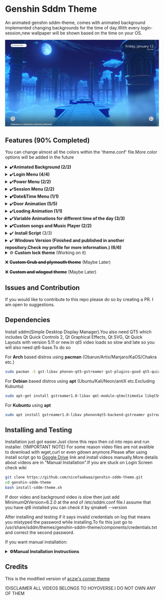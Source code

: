 # Genshin Sddm Theme

An animated genshin sddm-theme, comes with animated background
implemented changing backgrounds for the time of day.With every login-session,new wallpaper
will be shown based on the time on your OS. 

![](preview/image1.png)


## Features (90% Completed)


You can change almost all the colors within the 'theme.conf' file.More color options will be added in the future

<details>
  <summary><b>✔️Animated Background (2/2)</b></summary>
    
- [x] Uncompressed Videos
    - [x] Morning Background
    - [x] Sunlight Backround
    - [x] Night Background
- [x] Compressed Videos
    - [x] Morning Background
    - [x] Sunlight Background
    - [x] Night Background
![](preview/image.png)

</details>


<details>
  <summary>✔️<b>Login Menu (4/4)</b></summary>

- [x] Login Background
- [x] Username Area
- [x] Password Area
- [x] Github and Linkedin Credits
      
![](preview/image4.png)

</details>


<details>
   <summary>✔️<b>Power Menu (2/2)</b></summary>
    
- [x] Mouse Area
- [x] Pop-Up Menu
   - [x] Shutdown
   - [x] Restart
   - [x] Sleep
  ![](preview/image3.png)

</details>
      
<details>
   <summary>✔️<b>Session Menu (2/2)</b></summary>
    
- [x] Mouse Area
- [x] Pop Up Menu
   - [x] Ability to choose session
         
  ![](preview/image2.png)

</details>
      
<details>
<summary><b>✔️Date&Time Menu (1/1)</b></summary>

- [x] Layout
</details>
      
<details>
   <summary>✔️<b>Door Animation (5/5)</b></summary>

- [x] Function to validate Username and Password
- [x] fragmentShader config for Transparent videos
- [x] Door Videos
    - [x] Morning Door
    - [x] Sunlight Door
    - [x] Night Door
- [x] Transparent Videos
    - [x] Morning Door
    - [x] Sunlight Door
    - [x] Night Door
- [x] Encoded Videos

      ❌ Transparent MOV (Didn't work)
      
      ❌ Transparent Webm (Didn't work)
      
      ❌ Custom Function For Png Sequence (Didn't work)
      
     ✔️ Currently fragmentShader config with black background kind of works but looks weird.Will try to find a better solution in the future.
      
    - [x] Morning Door
    - [x] Sunlight Door
    - [x] Night Door
   ![](preview/image5.png)

</details>



<details>
    <summary>✔️<b>Loading Animation (1/1)</b></summary>
  
- [x] 1:1 Replica of Genshins Loading animation when you succesfully log in.
      ![](preview/image6.png)

</details>

<details>
    <summary>✔️<b>Variable Animations for different time of the day (3/3)</b></summary>


- [x] Morning Animations
- [x] Sunlight Animations
- [x] Night Animations
  
</details>

<details>
  <summary><b>✔️Custom songs and Music Player (2/2)</b></summary>

- [x] List of custom songs
- [x] Music Player on login screen to change the currently playing song

</details>


<details>
    <summary>✔️ <b>Install Script</b> (3/3)</summary>

- [x] Auto-download videos
- [x] Add Users
- [x] Change current theme
</details>

<details>
   <summary>✔️<b> <b>Windows Version</b> (Finished and published in another repository.Check my profile for more information.) (6/6)</b></summary>
    
- [x] Re-Create whole qml theme in QT 6 Framework
- [x] Re-Create or fix Types and Arguments
- [x] Optimize Variables
- [x] Change os-based settings
- [x] Build Application
- [x] Deploy Build

Currently most features doesn't work or removed for compatibility and transition to qt6.I will try to replace windows locksreen first then add removed features. 

</details>

<details>
    <summary>⚙️ <b>Custom lock theme</b> (Working on it)</summary>

- [ ] So i will need to create my own lockscreen since swaylock won't work with widgets because of layers 
- [ ] From this point i will mainly work on optimization,layout fixes and lock screen.



</details>



❌ ~~<b>Custom Grub and plymouth theme</b>~~ (Maybe Later)



❌ ~~<b>Custom and wlogout theme</b>~~ (Maybe Later)
      


## Issues and Contribution

If you would like to contribute to this repo please do so by creating a PR. I am open to suggestions.


## Dependencies

Install sddm(Simple Desktop Display Manager).You also need QT5 which includes Qt Quick Controls 2, Qt Graphical Effects, Qt SVG, Qt Quick Layouts with version 5.11 or new.In qt5 video loads so slow and late so you will also need qt6-base.To do so 


For **Arch** based distros using **pacman**
(Obarun/Artix/Manjaro/KaOS/Chakra etc.)
```bash
sudo pacman -S gst-libav phonon-qt5-gstreamer gst-plugins-good qt5-quickcontrols qt5-graphicaleffects qt5-multimedia qt6-base

```
For **Debian** based distros using **apt**
(Ubuntu/Kali/Neon/antiX etc.Excluding Kubuntu)
```bash
sudo apt-get install gstreamer1.0-libav qml-module-qtmultimedia libqt5multimedia5-plugins qt6-base
```

For **Kubuntu** using **apt**
```bash
sudo apt install gstreamer1.0-libav phonon4qt5-backend-gstreamer gstreamer1.0-plugins-good qml-module-qtquick-controls qml-module-qtgraphicaleffects qml-module-qtmultimedia qt5-default qt6-base
```


## Installing and Testing
Installation just got easier.Just clone this repo then cd into repo and run installer.
(!IMPORTANT NOTE) For some reason video files are not avalible to download with wget,curl or even gdown anymore.Please after using install script go to [Google Drive](https://drive.google.com/drive/folders/1Yz2GxV8uvZJM16YSbE2yPRMT58H5o0Bs?usp=drive_link) link and install videos manually.More details about videos are in "Manual Installation".If you are stuck on Login Screen check wiki
```bash
git clone https://github.com/nicefaa6waa/genshin-sddm-theme.git
cd genshin-sddm-theme
bash install-sddm-theme.sh
```

If door video and background video is slow then just add MinimumQtVersion=6.2.0 at the end of /etc/sddm.conf file.I assume that you have qt6 installed you can check it by qmake6 --version


After installing and testing if it says invalid credentials on log that means you mistyped the password while installing.To fix this just go to /usr/share/sddm/themes/genshin-sddm-theme/components/credentials.txt and correct the second password.


If you want manual installation:
<details>
<summary><b>⚙️Manual Installation Instructions </b></summary>


#__!IMPORTANT NOTE!__
edit credentials.txt like username:password to be able to login.



Follow the steps below to install and test it:

To test it before use you need to install this repo and copy it to your sddm themes folder.


In order to do this:


For Arch based distros:
```bash
cd
git clone https://github.com/nicefaa6waa/genshin-sddm-theme.git
sudo cp -r /genshin-sddm-theme/ /usr/share/sddm/themes/
```
For Debian based distros:
```bash
cd
git clone https://github.com/nicefaa6waa/genshin-sddm-theme.git
sudo cp -r genshin-sddm-theme /usr/share/sddm/themes/
```
After that install and unzip various backgronud videos.Choose the one you like and download as a zip.

(2,3GB for Uncompressed videos.~400mb For compressed ones)


[Google Drive](https://drive.google.com/drive/folders/1Yz2GxV8uvZJM16YSbE2yPRMT58H5o0Bs?usp=drive_link)


Then unzip the downloaded folder to your themes folder.In order to do so:
```bash
For Uncompressed zip
sudo unzip -q -d /usr/share/sddm/themes/genshin-sddm-theme/backgrounds/ ~/Downloads/Uncompressed*.zip
For Compressed zip
sudo unzip -q -d /usr/share/sddm/themes/genshin-sddm-theme/backgrounds/ ~/Downloads/Compressed*.zip
```

I HIGHLY RECOMMEND TESTING FIRST.

There may be some visual bugs on varying distros so before changing your theme test it first with the command.
Now, assuming that you've installed it correctly to test it:

```bash
sddm-greeter --test-mode --theme genshin-sddm-theme
```

If background door and loading video loads so slow in your /etc/sddm.conf file add MinimumQtVersion=6.2.0 at the end.Make sure you have qt6 installed by runnig qmake6 --version.

## Applying

If you are new and you don't know how to change the SDDM theme, follow these steps:

If you are on KDE Plasma you can easily change sddm theme from settings.If you use something else

1. Edit the config file in '/etc/sddm.conf'. If you don't have 'sddm.conf' file, then copy it from '/usr/lib/sddm/default.conf'. If you are on hyprdots, then the config file will be in '/etc/sddm.conf.d/kde_settings.conf'.Furthermore you may have kde_settings.conf in your current active sddm theme.

    ```bash
    sudo nano /path/to/your/config/file
    ```

2. Look for the following section in the configuration file:

    ```ini
    [Theme]
    Current=
    ```

3. Change your theme to `genshin-sddm-theme`.
</details>

## Credits

This is the modified version of [aczw's corner theme](https://github.com/aczw/sddm-theme-corners)


!DISCLAIMER ALL VIDEOS BELONGS TO HOYOVERSE.I DO NOT OWN ANY OF THEM

